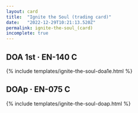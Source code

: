 ```yaml
---
layout: card
title:  "Ignite the Soul (trading card)"
date:   "2022-12-29T10:21:13.520Z"
permalink: ignite-the-soul_(card)
incomplete: true
---
```


## DOA 1st &middot; EN-140 C

{% include templates/ignite-the-soul-doa1e.html %}


## DOAp &middot; EN-075 C

{% include templates/ignite-the-soul-doap.html %}
